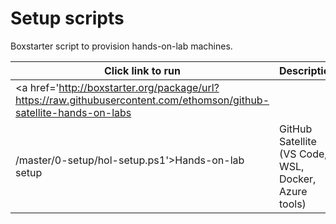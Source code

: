 # Setup scripts

Boxstarter script to provision hands-on-lab machines.

| Click link to run                                                                                                    | Description                                          |
| -------------------------------------------------------------------------------------------------------------------- | ---------------------------------------------------- |
| <a href='http://boxstarter.org/package/url?https://raw.githubusercontent.com/ethomson/github-satellite-hands-on-labs |
| /master/0-setup/hol-setup.ps1'>Hands-on-lab setup</a>                                                                | GitHub Satellite (VS Code, WSL, Docker, Azure tools) |